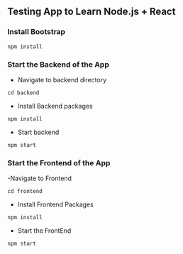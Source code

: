 ## Testing App to Learn Node.js + React

### Install Bootstrap

```
npm install
```


### Start the Backend of the App


- Navigate to backend directory
```console
cd backend
```

- Install Backend packages
```console
npm install
```

- Start backend

```console
npm start
```



### Start the Frontend of the App


-Navigate to Frontend
```console
cd frontend
```

- Install Frontend Packages

```console
npm install
```

- Start the FrontEnd

```console
npm start
```


